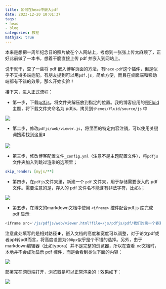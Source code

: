 ```yaml
---
title: 如何在hexo中嵌入pdf
date: 2023-12-20 10:01:37
tags:
- hexo
- blog
categories: 教程
mathjax: true
---
```


本来是想把一周年纪念日的照片放在个人网站上，考虑到一张张上传太麻烦了，正好此前做了一本书，想着干脆直接上传 pdf 并嵌入到网站上。

说干就干，查了一些将 pdf 嵌入博客页面的方法，有`hexo-pdf`这个插件，但是似乎不支持多端适配。有朋友提到可以用`pdf.js`，简单方便，而且在桌面端和移动端都有不错的效果，那么开始实验！

<!-- more -->

接下来，进入正式流程：

+ 第一步，下载[pdf.js](https://mozilla.github.io/pdf.js/getting_started/#download)，将文件夹解压放到指定的位置。我的博客应用的是[Fluid](https://github.com/fluid-dev/hexo-theme-fluid)主题，将下载文件夹命名为 pdfjs，拷贝到`themes/fluid/source/js` 中

![](image-20231220101630961.png)

+ 第二步，修改`pdfjs/web/viewer.js`，将里面的特定内容注销，可以使用关键词搜索找到这里⬇️

![](image-20231220102717239.png)

+ 第三步，修改博客配置文件`_config.yml`（注意不是主题配置文件），将`pdfjs`文件夹加入到跳过渲染的选项里；

```yaml
skip_render: [myjs/**]
```

+ 第四步，在`pdfjs`文件夹里，新建一个 `pdf` 文件夹，用于存储需要嵌入的 pdf 文件。需要注意的是，存入的 pdf 文件名不能含有非法字符，比如`&`；

![](image-20231220103144520.png)

+ 第五步，在博文的markdown文档中使用 `<iframe>` 控件配合pdf.js 库完成 pdf  显示:

```javascript
<iframe src='/js/pdfjs/web/viewer.html?file=/js/pdfjs/pdf/我们的第一个春夏秋冬.pdf' style='width:100%;height:900px'></iframe>
```

注意此处填写的是相对路径⬆️，嵌入文档的高度和宽度可以调整，对于论文pdf或者ppt转pdf而言，将高度设置为`900px`似乎是个不错的选择。另外，由于markdown编辑器（比如typora）并不是完整的浏览器，所以在查看`.md`文档时，本地并不会成功显示 pdf 控件，而是会看到类似下面的内容：

![](image-20231220103903451.png)

部署完在网页端打开，浏览器是可以正常渲染的！效果如下：

![](image-20231220104706148-1703040433644-1.png)
